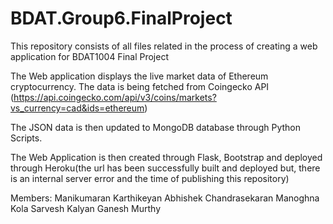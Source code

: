 # BDAT.Group6.FinalProject
This repository consists of all files related in the process of creating a web application for BDAT1004 Final Project

The Web application displays the live market data of Ethereum cryptocurrency. The data is being fetched from Coingecko API (https://api.coingecko.com/api/v3/coins/markets?vs_currency=cad&ids=ethereum)

The JSON data is then updated to MongoDB database through Python Scripts. 

The Web Application is then created through Flask, Bootstrap and deployed through Heroku(the url has been successfully built and deployed but, there is an internal server error and the time of publishing this repository)

Members:
Manikumaran Karthikeyan
Abhishek Chandrasekaran
Manoghna Kola
Sarvesh Kalyan Ganesh Murthy
